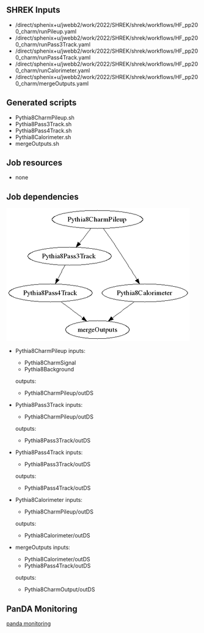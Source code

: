 ## SHREK Inputs
- /direct/sphenix+u/jwebb2/work/2022/SHREK/shrek/workflows/HF_pp200_charm/runPileup.yaml
- /direct/sphenix+u/jwebb2/work/2022/SHREK/shrek/workflows/HF_pp200_charm/runPass3Track.yaml
- /direct/sphenix+u/jwebb2/work/2022/SHREK/shrek/workflows/HF_pp200_charm/runPass4Track.yaml
- /direct/sphenix+u/jwebb2/work/2022/SHREK/shrek/workflows/HF_pp200_charm/runCalorimeter.yaml
- /direct/sphenix+u/jwebb2/work/2022/SHREK/shrek/workflows/HF_pp200_charm/mergeOutputs.yaml
## Generated scripts
- Pythia8CharmPileup.sh
- Pythia8Pass3Track.sh
- Pythia8Pass4Track.sh
- Pythia8Calorimeter.sh
- mergeOutputs.sh
## Job resources
- none
## Job dependencies
![Workflow graph](workflow.png)
- Pythia8CharmPileup
  inputs:
  - Pythia8CharmSignal
  - Pythia8Background

  outputs:
  - Pythia8CharmPileup/outDS
- Pythia8Pass3Track
  inputs:
  - Pythia8CharmPileup/outDS

  outputs:
  - Pythia8Pass3Track/outDS
- Pythia8Pass4Track
  inputs:
  - Pythia8Pass3Track/outDS

  outputs:
  - Pythia8Pass4Track/outDS
- Pythia8Calorimeter
  inputs:
  - Pythia8CharmPileup/outDS

  outputs:
  - Pythia8Calorimeter/outDS
- mergeOutputs
  inputs:
  - Pythia8Calorimeter/outDS
  - Pythia8Pass4Track/outDS

  outputs:
  - Pythia8CharmOutput/outDS
## PanDA Monitoring
[panda monitoring](https://panda-doma.cern.ch/tasks/?taskname=user.jwebb2.sP22q-pileup-test5_*)
